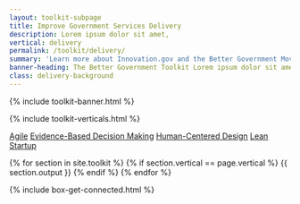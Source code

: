 ```yaml
---
layout: toolkit-subpage
title: Improve Government Services Delivery
description: Lorem ipsum dolor sit amet,
vertical: delivery
permalink: /toolkit/delivery/
summary: 'Learn more about Innovation.gov and the Better Government Movement'
banner-heading: The Better Government Toolkit Lorem ipsum dolor sit amet, consectetur adipiscing. 
class: delivery-background
---
```


{% include toolkit-banner.html %}


{% include toolkit-verticals.html %}


<div class="delivery-background toolkit-button-group">
	<div class="usa-grid">
	<a class="usa-button" href="#agile">Agile</a>
	<a class="usa-button" href="#decision-making">Evidence-Based Decision Making</a>
	<a class="usa-button" href="#human-centered">Human-Centered Design</a>
	<a class="usa-button" href="#lean">Lean Startup</a>
	</div>
</div>

{% for section in site.toolkit %}
{% if section.vertical == page.vertical %}
{{ section.output }}
{% endif %}
{% endfor %}

{% include box-get-connected.html %}